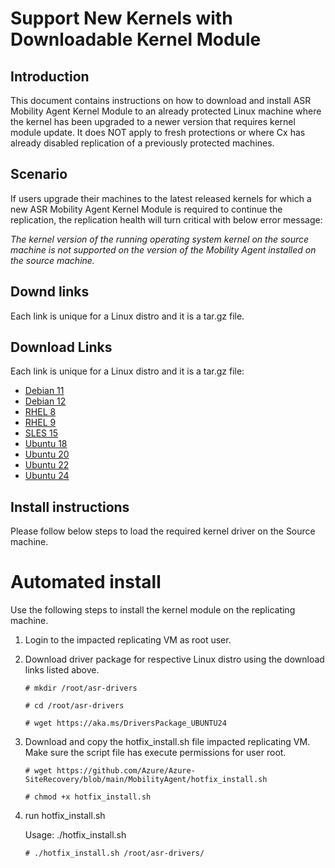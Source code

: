 # Support New Kernels with Downloadable Kernel Module

## Introduction

This document contains instructions on how to download and install ASR Mobility Agent Kernel Module to an already protected Linux machine where the kernel has been upgraded to a newer version that requires kernel module update. It does NOT apply to fresh protections or where Cx has already disabled replication of a previously protected machines.

## Scenario

If users upgrade their machines to the latest released kernels for which a new ASR Mobility Agent Kernel Module is required to continue the replication, the replication health will turn critical with below error message:

*The kernel version of the running operating system kernel on the source machine is not supported on the version of the Mobility Agent installed on the source machine.*

## Downd links

Each link is unique for a Linux distro and it is a tar.gz file.

## Download Links

Each link is unique for a Linux distro and it is a tar.gz file:

- [Debian 11](https://aka.ms/DriversPackage_DEBIAN11)
- [Debian 12](https://aka.ms/DriversPackage_DEBIAN12)
- [RHEL 8](https://aka.ms/DriversPackage_RHEL8)
- [RHEL 9](https://aka.ms/DriversPackage_RHEL9)
- [SLES 15](https://aka.ms/DriversPackage_SLES15)
- [Ubuntu 18](https://aka.ms/DriversPackage_UBUNTU18)
- [Ubuntu 20](https://aka.ms/DriversPackage_UBUNTU20)
- [Ubuntu 22](https://aka.ms/DriversPackage_UBUNTU22)
- [Ubuntu 24](https://aka.ms/DriversPackage_UBUNTU24)

## Install instructions
Please follow below steps to load the required kernel driver on the Source machine.

# Automated install

Use the following steps to install the kernel module on the replicating machine.

1. Login to the impacted replicating VM as root user.

2. Download driver package for respective Linux distro using the download links listed above.

    `# mkdir /root/asr-drivers`

    `# cd /root/asr-drivers`

    `# wget https://aka.ms/DriversPackage_UBUNTU24`

3. Download and copy the hotfix_install.sh file impacted replicating VM. Make sure the script file has execute permissions for user root.

    `# wget https://github.com/Azure/Azure-SiteRecovery/blob/main/MobilityAgent/hotfix_install.sh`
    
    `# chmod +x hotfix_install.sh`

4. run hotfix_install.sh

    Usage: ./hotfix_install.sh <path to dir where drivers package is downloaded>

    `# ./hotfix_install.sh /root/asr-drivers/`